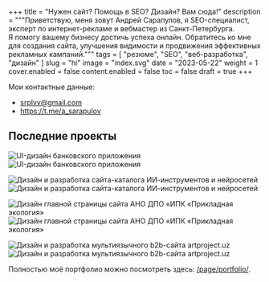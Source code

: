 +++
title = "Нужен сайт? Помощь в SEO? Дизайн? Вам сюда!"
description = """Приветствую, меня зовут Андрей Сарапулов, я SEO-специалист, эксперт по интернет-рекламе и вебмастер из Санкт-Петербурга.<br />Я помогу вашему бизнесу достичь успеха онлайн. Обратитесь ко мне для создания сайта, улучшения видимости и продвижения эффективных рекламных кампаний."""
tags = [ "резюме", "SEO", "веб-разработка", "дизайн" ]
slug = "hi"
image = "index.svg"
date = "2023-05-22"
weight = 1
cover.enabled = false
content.enabled = false
toc = false
draft = true
+++

Мои контактные данные:
- srplvv@gmail.com
- https://t.me/a_sarapulov

## Последние проекты
![UI-дизайн  банковского приложения](bank-app-ui.png) ![UI-дизайн  банковского приложения](bank-app-ui-kit.png)

![Дизайн и разработка сайта-каталога ИИ-инструментов и нейросетей](ailibri.png "Дизайн и разработка сайта-каталога ИИ-инструментов и нейросетей AILibri.com") ![Дизайн и разработка сайта-каталога ИИ-инструментов и нейросетей](ailibri2.png "Дизайн и разработка сайта-каталога ИИ-инструментов и нейросетей AILibri.com")

![Дизайн главной страницы сайта АНО ДПО «ИПК «Прикладная экология»](ipkecol.png "Дизайн главной страницы сайта АНО ДПО «ИПК «Прикладная экология»")
![Дизайн главной страницы сайта АНО ДПО «ИПК «Прикладная экология»](ipkecol2.png "Дизайн главной страницы сайта АНО ДПО «ИПК «Прикладная экология»")

![Дизайн и разработка мультиязычного b2b-сайта artproject.uz](artproject.uz.png "Дизайн и разработка мультиязычного b2b-сайта artproject.uz") ![Дизайн и разработка мультиязычного b2b-сайта artproject.uz](artproject.uz2.png "Дизайн и разработка мультиязычного b2b-сайта artproject.uz")

Полностью моё портфолио можно посмотреть здесь: [/page/portfolio/](/page/portfolio/).